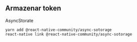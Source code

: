 ## Armazenar token

AsyncStorate

```
yarn add @react-native-community/async-sotorage
react-native link @react-native-community/async-sotorage
```

